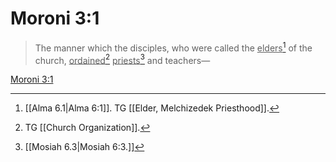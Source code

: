 # Moroni 3:1

> The manner which the disciples, who were called the <u>elders</u>[^a] of the church, <u>ordained</u>[^b] <u>priests</u>[^c] and teachers—

[Moroni 3:1](https://www.churchofjesuschrist.org/study/scriptures/bofm/moro/3?lang=eng&id=p1#p1)


[^a]: [[Alma 6.1|Alma 6:1]]. TG [[Elder, Melchizedek Priesthood]].
[^b]: TG [[Church Organization]].
[^c]: [[Mosiah 6.3|Mosiah 6:3.]]

